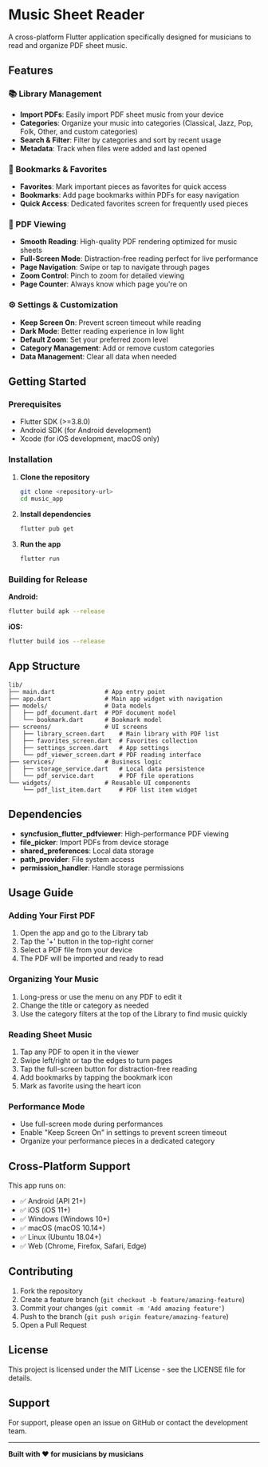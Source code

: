 # Music Sheet Reader

A cross-platform Flutter application specifically designed for musicians to read and organize PDF sheet music.

## Features

### 📚 Library Management
- **Import PDFs**: Easily import PDF sheet music from your device
- **Categories**: Organize your music into categories (Classical, Jazz, Pop, Folk, Other, and custom categories)
- **Search & Filter**: Filter by categories and sort by recent usage
- **Metadata**: Track when files were added and last opened

### 🔖 Bookmarks & Favorites
- **Favorites**: Mark important pieces as favorites for quick access
- **Bookmarks**: Add page bookmarks within PDFs for easy navigation
- **Quick Access**: Dedicated favorites screen for frequently used pieces

### 📖 PDF Viewing
- **Smooth Reading**: High-quality PDF rendering optimized for music sheets
- **Full-Screen Mode**: Distraction-free reading perfect for live performance
- **Page Navigation**: Swipe or tap to navigate through pages
- **Zoom Control**: Pinch to zoom for detailed viewing
- **Page Counter**: Always know which page you're on

### ⚙️ Settings & Customization
- **Keep Screen On**: Prevent screen timeout while reading
- **Dark Mode**: Better reading experience in low light
- **Default Zoom**: Set your preferred zoom level
- **Category Management**: Add or remove custom categories
- **Data Management**: Clear all data when needed

## Getting Started

### Prerequisites
- Flutter SDK (>=3.8.0)
- Android SDK (for Android development)
- Xcode (for iOS development, macOS only)

### Installation

1. **Clone the repository**
   ```bash
   git clone <repository-url>
   cd music_app
   ```

2. **Install dependencies**
   ```bash
   flutter pub get
   ```

3. **Run the app**
   ```bash
   flutter run
   ```

### Building for Release

**Android:**
```bash
flutter build apk --release
```

**iOS:**
```bash
flutter build ios --release
```

## App Structure

```
lib/
├── main.dart              # App entry point
├── app.dart               # Main app widget with navigation
├── models/                # Data models
│   ├── pdf_document.dart  # PDF document model
│   └── bookmark.dart      # Bookmark model
├── screens/               # UI screens
│   ├── library_screen.dart    # Main library with PDF list
│   ├── favorites_screen.dart  # Favorites collection
│   ├── settings_screen.dart   # App settings
│   └── pdf_viewer_screen.dart # PDF reading interface
├── services/              # Business logic
│   ├── storage_service.dart   # Local data persistence
│   └── pdf_service.dart       # PDF file operations
└── widgets/               # Reusable UI components
    └── pdf_list_item.dart     # PDF list item widget
```

## Dependencies

- **syncfusion_flutter_pdfviewer**: High-performance PDF viewing
- **file_picker**: Import PDFs from device storage
- **shared_preferences**: Local data storage
- **path_provider**: File system access
- **permission_handler**: Handle storage permissions

## Usage Guide

### Adding Your First PDF
1. Open the app and go to the Library tab
2. Tap the '+' button in the top-right corner
3. Select a PDF file from your device
4. The PDF will be imported and ready to read

### Organizing Your Music
1. Long-press or use the menu on any PDF to edit it
2. Change the title or category as needed
3. Use the category filters at the top of the Library to find music quickly

### Reading Sheet Music
1. Tap any PDF to open it in the viewer
2. Swipe left/right or tap the edges to turn pages
3. Tap the full-screen button for distraction-free reading
4. Add bookmarks by tapping the bookmark icon
5. Mark as favorite using the heart icon

### Performance Mode
- Use full-screen mode during performances
- Enable "Keep Screen On" in settings to prevent screen timeout
- Organize your performance pieces in a dedicated category

## Cross-Platform Support

This app runs on:
- ✅ Android (API 21+)
- ✅ iOS (iOS 11+)
- ✅ Windows (Windows 10+)
- ✅ macOS (macOS 10.14+)
- ✅ Linux (Ubuntu 18.04+)
- ✅ Web (Chrome, Firefox, Safari, Edge)

## Contributing

1. Fork the repository
2. Create a feature branch (`git checkout -b feature/amazing-feature`)
3. Commit your changes (`git commit -m 'Add amazing feature'`)
4. Push to the branch (`git push origin feature/amazing-feature`)
5. Open a Pull Request

## License

This project is licensed under the MIT License - see the LICENSE file for details.

## Support

For support, please open an issue on GitHub or contact the development team.

---

**Built with ❤️ for musicians by musicians**
